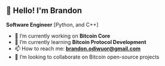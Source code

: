 <h2>👋 Hello! I'm Brandon</h2>

**Software Engineer** [Python, and C++]
- 🔭 I’m currently working on **Bitcoin Core**
- 🌱 I’m currently learning **Bitcoin Protocol Development**
- 📫 How to reach me: **brandon.odiwuor@gmail.com**
- 👯 I’m looking to collaborate on Bitcoin open-source projects
